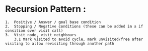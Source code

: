 # Recursion Pattern :
	1.	Positive / Answer / goal base condition
	2.	Stopping / Negative conditions (these can be added in a if consition over visit call)
 	3. 	Visit node, visit neighbours
		3.1	Mark visited to avoid cycle, mark unvisited/free after visiting to allow revisiting through another path
